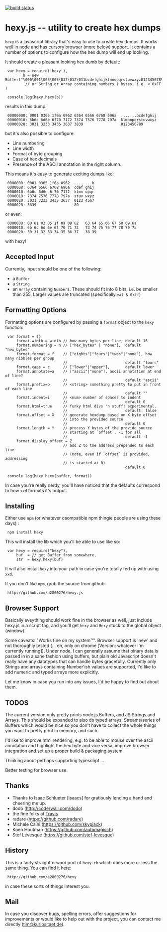 [![build status](https://secure.travis-ci.org/a2800276/hexy.js.png)](http://travis-ci.org/a2800276/hexy.js)

 # hexy.js -- utility to create hex dumps 
 
 `hexy` is a javascript library that's easy to use to create hex dumps. It
 works well in node and has cursory browser (more below) support. It contains a
 number of options to configure how the hex dump will end up looking.
 
 It should create a pleasant looking hex dumb by default:
     
     var hexy = require('hexy'),
            b = new Buffer("\000\001\003\005\037\012\011bcdefghijklmnopqrstuvwxyz0123456789")
             // or String or Array containing numbers ( bytes, i.e. < 0xFF )
     
     console.log(hexy.hexy(b))
 
 results in this dump:
 
     00000000: 0001 0305 1f0a 0962 6364 6566 6768 696a  .......bcdefghij
     00000010: 6b6c 6d6e 6f70 7172 7374 7576 7778 797a  klmnopqrstuvwxyz
     00000020: 3031 3233 3435 3637 3839                 0123456789
 
 but it's also possible to configure:
 
   * Line numbering
   * Line width
   * Format of byte grouping
   * Case of hex decimals
   * Presence of the ASCII annotation in the right column.
 
 This means it's easy to generate exciting dumps like:
 
     0000000: 0001 0305 1f0a 0962  .... ...b 
     0000008: 6364 6566 6768 696a  cdef ghij 
     0000010: 6b6c 6d6e 6f70 7172  klmn opqr 
     0000018: 7374 7576 7778 797a  stuv wxyz 
     0000020: 3031 3233 3435 3637  0123 4567 
     0000028: 3839                 89
 
 or even:
 
     0000000: 00 01 03 05 1f 0a 09 62   63 64 65 66 67 68 69 6a 
     0000010: 6b 6c 6d 6e 6f 70 71 72   73 74 75 76 77 78 79 7a 
     0000020: 30 31 32 33 34 35 36 37   38 39
 
 with hexy!
 
 ## Accepted Input
 
 Currently, input should be one of the following:
 
   - a `Buffer`
   - a `String`
   - an `Array` containing `Number`s. These should fit into
     8 bits, i.e. be smaller than 255. Larger values are truncated
     (specifically `val & 0xff`)
 
 ## Formatting Options
 
 Formatting options are configured by passing a `format` object to the `hexy` function:
 
     var format = {}
         format.width = width // how many bytes per line, default 16
         format.numbering = n // ["hex_bytes" | "none"],  default "hex_bytes"
         format.format = f    // ["eights"|"fours"|"twos"|"none"], how many nibbles per group
                              //                          default "fours"
         format.caps = c      // ["lower"|"upper"],       default lower
         format.annotate=a    // ["ascii"|"none"], ascii annotation at end of line?
                              //                          default "ascii"
         format.prefix=p      // <string> something pretty to put in front of each line
                              //                          default ""
         format.indent=i      // <num> number of spaces to indent
                              //                          default 0
         format.html=true     // funky html divs 'n stuff! experimental.
                              //                          default: false
         format.offset = X    // generate hexdump based on X byte offset
                              // into the provided source
                              //                          default 0
         format.length = Y    // process Y bytes of the provide source 
                              // starting at `offset`. -1 for all
                              //                          default -1
         format.display_offset = Z
                              // add Z to the address prepended to each line
                              // (note, even if `offset` is provided, addressing
                              // is started at 0)
                                                          dafault 0                         
 
     console.log(hexy.hexy(buffer, format))
 
 In case you're really nerdy, you'll have noticed that the defaults correspond
 to how `xxd` formats it's output.
            
 
 ## Installing
 
 Either use `npm` (or whatever caompatible npm thingie people are using
 these days) :
   
     npm install hexy
 
 This will install the lib which you'll be able to use like so:
     
     var hexy = require("hexy"),
         buf  = // get Buffer from somewhere,
         str  = hexy.hexy(buf)
 
 It will also install `hexy` into your path in case you're totally fed up
 with using `xxd`.
         
  
 If you don't like `npm`, grab the source from github:
 
     http://github.com/a2800276/hexy.js
 
 ## Browser Support
 
 Basically eveything should work fine in the browser as well, just
 include hexy.js in a script tag, and you'll get `hexy` and `Hexy` stuck
 to the global object (window).
 
 Some caveats: "Works fine on my system™". Browser support is 'new' and
 not thoroughly tested (... eh, only on chrome [Version: whatever I'm
 currently running]). Under node, I can generally assume that binary data
 is passed in in a sane fashion using buffers, but plain old Javascript
 doesn't really have any datatypes that can handle bytes gracefully.
 Currently only Strings and arrays containing Number'ish values are
 supported, I'd like to add numeric and typed arrays more explicitly.
 
 Let me know in case you run into any issues, I'd be happy to find out
 about them.
 
 ## TODOS
 
 The current version only pretty prints node.js Buffers, and JS Strings
 and Arrays. This should be expanded to also do typed arrays,
 Streams/series of Buffers which would be nice so you don't have to
 collect the whole things you want to pretty print in memory, and such.
 
 I'd like to improve html rendering, e.g. to be able to mouse over the
 ascii annotation and highlight the hex byte and vice versa, improve
 browser integration and set up a proper build & packaging system.

 Thinking about perhaps supporting typescript ...
 
 Better testing for browser use.
 
  
 ## Thanks
 
 * Thanks to Isaac Schlueter [isaacs] for gratiously lending a hand and
 cheering me up.
 * dodo (http://coderwall.com/dodo)
 * the fine folks at [Travis](http://travis-ci.org/a2800276/hexy.js)
 * radare (https://github.com/radare)
 * Michele Caini (https://github.com/skypjack)
 * Koen Houtman (https://github.com/automagisch)
 * Stef Levesque (https://github.com/stef-levesque)
 
 ## History
 
 This is a fairly straightforward port of `hexy.rb` which does more or less the
 same thing. You can find it here: 
  
     http://github.com/a2800276/hexy
  
 in case these sorts of things interest you.
 
 ## Mail
 
 In case you discover bugs, spelling errors, offer suggestions for
 improvements or would like to help out with the project, you can contact
 me directly (tim@kuriositaet.de). 


